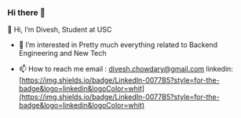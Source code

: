 ### Hi there 👋
👋 Hi, I’m Divesh,
Student at USC
- 👀 I’m interested in
Pretty much everything related to Backend Engineering and New Tech

- 📫 How to reach me
email : divesh.chowdary@gmail.com
linkedin: [https://img.shields.io/badge/LinkedIn-0077B5?style=for-the-badge&logo=linkedin&logoColor=whit](https://img.shields.io/badge/LinkedIn-0077B5?style=for-the-badge&logo=linkedin&logoColor=whit)
<!--
**FrostGod/FrostGod** is a ✨ _special_ ✨ repository because its `README.md` (this file) appears on your GitHub profile.

Here are some ideas to get you started:

- 🔭 I’m currently working on ...
- 🌱 I’m currently learning ...
- 👯 I’m looking to collaborate on ...
- 🤔 I’m looking for help with ...
- 💬 Ask me about ...
- 📫 How to reach me: ...
- 😄 Pronouns: ...
- ⚡ Fun fact: ...
-->
